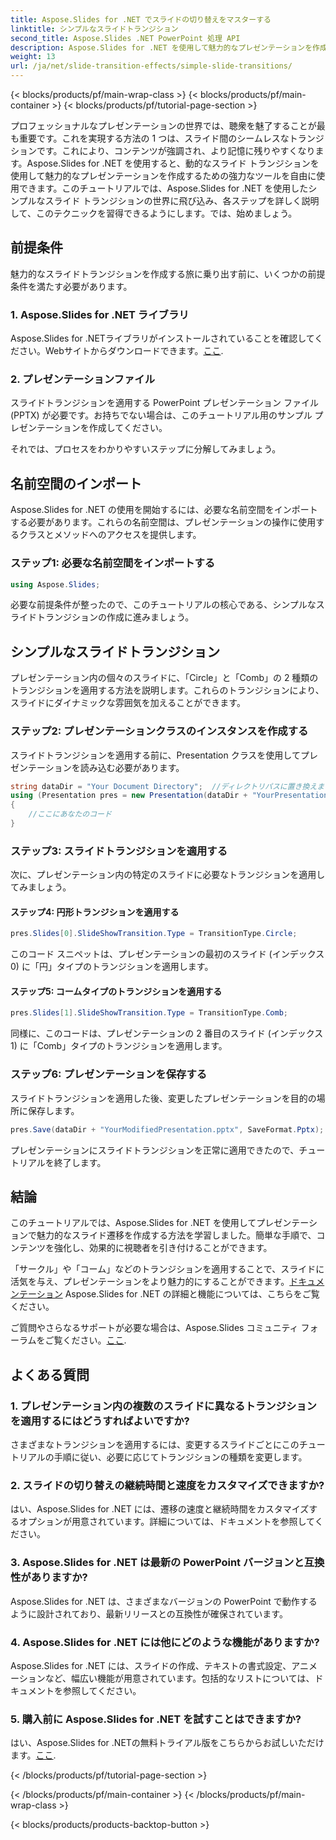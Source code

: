 ```yaml
---
title: Aspose.Slides for .NET でスライドの切り替えをマスターする
linktitle: シンプルなスライドトランジション
second_title: Aspose.Slides .NET PowerPoint 処理 API
description: Aspose.Slides for .NET を使用して魅力的なプレゼンテーションを作成します。動的なスライド遷移を簡単に適用する方法を学びます。
weight: 13
url: /ja/net/slide-transition-effects/simple-slide-transitions/
---
```


{< blocks/products/pf/main-wrap-class >}
{< blocks/products/pf/main-container >}
{< blocks/products/pf/tutorial-page-section >}


プロフェッショナルなプレゼンテーションの世界では、聴衆を魅了することが最も重要です。これを実現する方法の 1 つは、スライド間のシームレスなトランジションです。これにより、コンテンツが強調され、より記憶に残りやすくなります。Aspose.Slides for .NET を使用すると、動的なスライド トランジションを使用して魅力的なプレゼンテーションを作成するための強力なツールを自由に使用できます。このチュートリアルでは、Aspose.Slides for .NET を使用したシンプルなスライド トランジションの世界に飛び込み、各ステップを詳しく説明して、このテクニックを習得できるようにします。では、始めましょう。

## 前提条件

魅力的なスライドトランジションを作成する旅に乗り出す前に、いくつかの前提条件を満たす必要があります。

### 1. Aspose.Slides for .NET ライブラリ

 Aspose.Slides for .NETライブラリがインストールされていることを確認してください。Webサイトからダウンロードできます。[ここ](https://releases.aspose.com/slides/net/).

### 2. プレゼンテーションファイル

スライドトランジションを適用する PowerPoint プレゼンテーション ファイル (PPTX) が必要です。お持ちでない場合は、このチュートリアル用のサンプル プレゼンテーションを作成してください。

それでは、プロセスをわかりやすいステップに分解してみましょう。

## 名前空間のインポート

Aspose.Slides for .NET の使用を開始するには、必要な名前空間をインポートする必要があります。これらの名前空間は、プレゼンテーションの操作に使用するクラスとメソッドへのアクセスを提供します。

### ステップ1: 必要な名前空間をインポートする

```csharp
using Aspose.Slides;
```

必要な前提条件が整ったので、このチュートリアルの核心である、シンプルなスライドトランジションの作成に進みましょう。

## シンプルなスライドトランジション

プレゼンテーション内の個々のスライドに、「Circle」と「Comb」の 2 種類のトランジションを適用する方法を説明します。これらのトランジションにより、スライドにダイナミックな雰囲気を加えることができます。

### ステップ2: プレゼンテーションクラスのインスタンスを作成する

スライドトランジションを適用する前に、Presentation クラスを使用してプレゼンテーションを読み込む必要があります。

```csharp
string dataDir = "Your Document Directory";  //ディレクトリパスに置き換えます
using (Presentation pres = new Presentation(dataDir + "YourPresentation.pptx"))
{
    //ここにあなたのコード
}
```

### ステップ3: スライドトランジションを適用する

次に、プレゼンテーション内の特定のスライドに必要なトランジションを適用してみましょう。

#### ステップ4: 円形トランジションを適用する

```csharp
pres.Slides[0].SlideShowTransition.Type = TransitionType.Circle;
```

このコード スニペットは、プレゼンテーションの最初のスライド (インデックス 0) に「円」タイプのトランジションを適用します。

#### ステップ5: コームタイプのトランジションを適用する

```csharp
pres.Slides[1].SlideShowTransition.Type = TransitionType.Comb;
```

同様に、このコードは、プレゼンテーションの 2 番目のスライド (インデックス 1) に「Comb」タイプのトランジションを適用します。

### ステップ6: プレゼンテーションを保存する

スライドトランジションを適用した後、変更したプレゼンテーションを目的の場所に保存します。

```csharp
pres.Save(dataDir + "YourModifiedPresentation.pptx", SaveFormat.Pptx);
```

プレゼンテーションにスライドトランジションを正常に適用できたので、チュートリアルを終了します。

## 結論

このチュートリアルでは、Aspose.Slides for .NET を使用してプレゼンテーションで魅力的なスライド遷移を作成する方法を学習しました。簡単な手順で、コンテンツを強化し、効果的に視聴者を引き付けることができます。

 「サークル」や「コーム」などのトランジションを適用することで、スライドに活気を与え、プレゼンテーションをより魅力的にすることができます。[ドキュメンテーション](https://reference.aspose.com/slides/net/) Aspose.Slides for .NET の詳細と機能については、こちらをご覧ください。

ご質問やさらなるサポートが必要な場合は、Aspose.Slides コミュニティ フォーラムをご覧ください。[ここ](https://forum.aspose.com/).

## よくある質問

### 1. プレゼンテーション内の複数のスライドに異なるトランジションを適用するにはどうすればよいですか?
さまざまなトランジションを適用するには、変更するスライドごとにこのチュートリアルの手順に従い、必要に応じてトランジションの種類を変更します。

### 2. スライドの切り替えの継続時間と速度をカスタマイズできますか?
はい、Aspose.Slides for .NET には、遷移の速度と継続時間をカスタマイズするオプションが用意されています。詳細については、ドキュメントを参照してください。

### 3. Aspose.Slides for .NET は最新の PowerPoint バージョンと互換性がありますか?
Aspose.Slides for .NET は、さまざまなバージョンの PowerPoint で動作するように設計されており、最新リリースとの互換性が確保されています。

### 4. Aspose.Slides for .NET には他にどのような機能がありますか?
Aspose.Slides for .NET には、スライドの作成、テキストの書式設定、アニメーションなど、幅広い機能が用意されています。包括的なリストについては、ドキュメントを参照してください。

### 5. 購入前に Aspose.Slides for .NET を試すことはできますか?
はい、Aspose.Slides for .NETの無料トライアル版をこちらからお試しいただけます。[ここ](https://releases.aspose.com/).

{< /blocks/products/pf/tutorial-page-section >}

{< /blocks/products/pf/main-container >}
{< /blocks/products/pf/main-wrap-class >}

{< blocks/products/products-backtop-button >}
